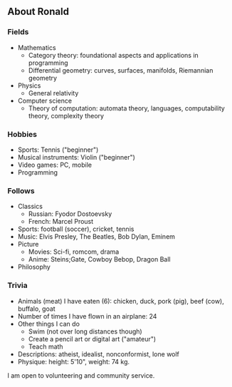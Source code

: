 ## About Ronald

### Fields

- Mathematics
  - Category theory: foundational aspects and applications in programming
  - Differential geometry: curves, surfaces, manifolds, Riemannian geometry
- Physics
  - General relativity
- Computer science
  - Theory of computation: automata theory, languages, computability theory, complexity theory

### Hobbies

- Sports: Tennis ("beginner")
- Musical instruments: Violin ("beginner")
- Video games: PC, mobile
- Programming

### Follows

- Classics
  - Russian: Fyodor Dostoevsky
  - French: Marcel Proust
- Sports: football (soccer), cricket, tennis
- Music: Elvis Presley, The Beatles, Bob Dylan, Eminem
- Picture
  - Movies: Sci-fi, romcom, drama
  - Anime: Steins;Gate, Cowboy Bebop, Dragon Ball
- Philosophy

### Trivia

- Animals (meat) I have eaten (6): chicken, duck, pork (pig), beef (cow), buffalo, goat
- Number of times I have flown in an airplane: 24
- Other things I can do
  - Swim (not over long distances though)
  - Create a pencil art or digital art ("amateur")
  - Teach math
- Descriptions: atheist, idealist, nonconformist, lone wolf
- Physique: height: 5'10", weight: 74 kg.

I am open to volunteering and community service.

